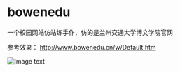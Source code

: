 # bowenedu
一个校园网站仿站练手作，仿的是兰州交通大学博文学院官网

参考效果：
http://www.bowenedu.cn/w/Default.htm

![Image text](https://github.com/muruoxi2018/bowenedu/raw/master/img/Preview.png)
